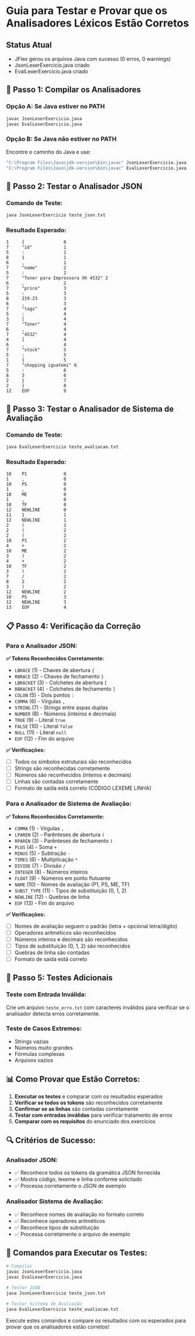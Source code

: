 # Guia para Testar e Provar que os Analisadores Léxicos Estão Corretos

## **Status Atual**
- JFlex gerou os arquivos Java com sucesso (0 erros, 0 warnings)
- JsonLexerExercicio.java criado
- EvalLexerExercicio.java criado

## 🔧 **Passo 1: Compilar os Analisadores**

### **Opção A: Se Java estiver no PATH**
```bash
javac JsonLexerExercicio.java
javac EvalLexerExercicio.java
```

### **Opção B: Se Java não estiver no PATH**
Encontre o caminho do Java e use:
```bash
"C:\Program Files\Java\jdk-version\bin\javac" JsonLexerExercicio.java
"C:\Program Files\Java\jdk-version\bin\javac" EvalLexerExercicio.java
```

## 🧪 **Passo 2: Testar o Analisador JSON**

### **Comando de Teste:**
```bash
java JsonLexerExercicio teste_json.txt
```

### **Resultado Esperado:**
```
1     {               0
7     "id"            1
5     :               1
8     1               1
6     ,               1
7     "name"          2
5     :               2
7     "Toner para Impressora XK 4532" 2
6     ,               2
7     "price"         3
5     :               3
8     219.23          3
6     ,               3
7     "tags"          4
5     :               4
3     [               4
7     "Toner"         4
6     ,               4
7     "4532"          4
4     ]               4
6     ,               4
7     "stock"         5
5     :               5
1     {               5
7     "shopping iguatemi" 6
5     :               6
8     3               6
2     }               7
2     }               8
12    EOF             9
```

## 🧪 **Passo 3: Testar o Analisador de Sistema de Avaliação**

### **Comando de Teste:**
```bash
java EvalLexerExercicio teste_avaliacao.txt
```

### **Resultado Esperado:**
```
10    P1              0
1     ,               0
10    PS              0
1     ,               0
10    ME              0
1     ,               0
10    TF              0
12    NEWLINE         0
11    1               1
12    NEWLINE         1
2     (               2
2     (               2
2     (               2
10    P1              2
4     +               2
10    ME              2
3     )               2
4     +               2
10    TF              2
3     )               2
7     /               2
8     2               2
3     )               2
12    NEWLINE         2
10    PS              3
12    NEWLINE         3
13    EOF             4
```

## 📋 **Passo 4: Verificação da Correção**

### **Para o Analisador JSON:**

**✅ Tokens Reconhecidos Corretamente:**
- `LBRACE` (1) - Chaves de abertura `{`
- `RBRACE` (2) - Chaves de fechamento `}`
- `LBRACKET` (3) - Colchetes de abertura `[`
- `RBRACKET` (4) - Colchetes de fechamento `]`
- `COLON` (5) - Dois pontos `:`
- `COMMA` (6) - Vírgulas `,`
- `STRING` (7) - Strings entre aspas duplas
- `NUMBER` (8) - Números (inteiros e decimais)
- `TRUE` (9) - Literal `true`
- `FALSE` (10) - Literal `false`
- `NULL` (11) - Literal `null`
- `EOF` (12) - Fim do arquivo

**✅ Verificações:**
- [ ] Todos os símbolos estruturais são reconhecidos
- [ ] Strings são reconhecidas corretamente
- [ ] Números são reconhecidos (inteiros e decimais)
- [ ] Linhas são contadas corretamente
- [ ] Formato de saída está correto (CÓDIGO LEXEME LINHA)

### **Para o Analisador de Sistema de Avaliação:**

**✅ Tokens Reconhecidos Corretamente:**
- `COMMA` (1) - Vírgulas `,`
- `LPAREN` (2) - Parênteses de abertura `(`
- `RPAREN` (3) - Parênteses de fechamento `)`
- `PLUS` (4) - Soma `+`
- `MINUS` (5) - Subtração `-`
- `TIMES` (6) - Multiplicação `*`
- `DIVIDE` (7) - Divisão `/`
- `INTEGER` (8) - Números inteiros
- `FLOAT` (9) - Números em ponto flutuante
- `NAME` (10) - Nomes de avaliação (P1, PS, ME, TF)
- `SUBST_TYPE` (11) - Tipos de substituição (0, 1, 2)
- `NEWLINE` (12) - Quebras de linha
- `EOF` (13) - Fim do arquivo

**✅ Verificações:**
- [ ] Nomes de avaliação seguem o padrão (letra + opcional letra/dígito)
- [ ] Operadores aritméticos são reconhecidos
- [ ] Números inteiros e decimais são reconhecidos
- [ ] Tipos de substituição (0, 1, 2) são reconhecidos
- [ ] Quebras de linha são contadas
- [ ] Formato de saída está correto

## 🎯 **Passo 5: Testes Adicionais**

### **Teste com Entrada Inválida:**
Crie um arquivo `teste_erro.txt` com caracteres inválidos para verificar se o analisador detecta erros corretamente.

### **Teste de Casos Extremos:**
- Strings vazias
- Números muito grandes
- Fórmulas complexas
- Arquivos vazios

## 📊 **Como Provar que Estão Corretos:**

1. **Executar os testes** e comparar com os resultados esperados
2. **Verificar se todos os tokens** são reconhecidos corretamente
3. **Confirmar se as linhas** são contadas corretamente
4. **Testar com entradas inválidas** para verificar tratamento de erros
5. **Comparar com os requisitos** do enunciado dos exercícios

## 🔍 **Critérios de Sucesso:**

### **Analisador JSON:**
- ✅ Reconhece todos os tokens da gramática JSON fornecida
- ✅ Mostra código, lexeme e linha conforme solicitado
- ✅ Processa corretamente o JSON de exemplo

### **Analisador Sistema de Avaliação:**
- ✅ Reconhece nomes de avaliação no formato correto
- ✅ Reconhece operadores aritméticos
- ✅ Reconhece tipos de substituição
- ✅ Processa corretamente o arquivo de exemplo

## 📝 **Comandos para Executar os Testes:**

```bash
# Compilar
javac JsonLexerExercicio.java
javac EvalLexerExercicio.java

# Testar JSON
java JsonLexerExercicio teste_json.txt

# Testar Sistema de Avaliação
java EvalLexerExercicio teste_avaliacao.txt
```

Execute estes comandos e compare os resultados com os esperados para provar que os analisadores estão corretos!
